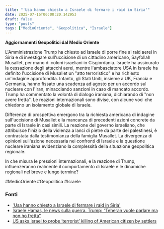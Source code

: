 ```yaml
---
title: "'Usa hanno chiesto a Israele di fermare i raid in Siria'"
date: 2025-07-16T06:00:20.142953
draft: false
type: "posts"
tags: ["MedioOriente", "Geopolitica", "Israele"]
---
```


**Aggiornamenti Geopolitici dal Medio Oriente**

L'Amministrazione Trump ha chiesto ad Israele di porre fine ai raid aerei in Siria e di investigare sull'uccisione di un cittadino americano, Sayfollah Musallet, per mano di coloni israeliani in Cisgiordania.  Israele ha assicurato la cessazione degli attacchi aerei, mentre l'ambasciatore USA in Israele ha definito l'uccisione di Musallet un "atto terroristico" e ha richiesto un'indagine approfondita.  Intanto, gli Stati Uniti, insieme a UK, Francia e Germania, hanno fissato una scadenza ad agosto per un accordo sul nucleare con l'Iran, minacciando sanzioni in caso di mancato accordo.  Trump ha commentato la volontà di dialogo iraniana, dichiarando di "non avere fretta".  Le reazioni internazionali sono divise, con alcune voci che chiedono un isolamento globale di Israele.


Differenze di prospettiva emergono tra la richiesta americana di indagine sull'uccisione di Musallet e la mancanza di precedenti azioni concrete da parte di Israele in casi simili.  La reazione del governo israeliano, che attribuisce l'inizio della violenza a lanci di pietre da parte dei palestinesi, è contrastata dalla testimonianza della famiglia Musallet.  La divergenza di opinioni sull'azione necessaria nei confronti di Israele e la questione nucleare iraniana evidenziano la complessità della situazione geopolitica regionale.


In che misura le pressioni internazionali, e la reazione di Trump, influenzeranno realmente il comportamento di Israele e le dinamiche regionali nel breve e lungo termine?


#MedioOriente #Geopolitica #Israele


### Fonti
- ['Usa hanno chiesto a Israele di fermare i raid in Siria'](https://www.ansa.it/sito/notizie/topnews/2025/07/15/usa-hanno-chiesto-a-israele-di-fermare-i-raid-in-siria_4196a369-4a70-4771-8a31-592fc291d745.html)
- [Israele Hamas, le news sulla guerra. Trump: “Teheran vuole parlare ma non ho fretta”](https://www.repubblica.it/esteri/2025/07/16/diretta/israele_hamas_iran_guerra_news_oggi_diretta-424733539/)
- [US asks Israel to probe ‘terrorist’ killing of American citizen by settlers](https://www.aljazeera.com/news/2025/7/15/us-asks-israel-to-probe-terrorist-killing-of-american-citizen-by-settlers?traffic_source=rss)
